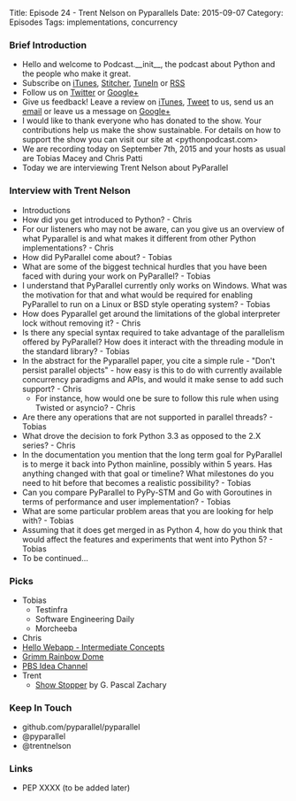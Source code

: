 Title: Episode 24 - Trent Nelson on Pyparallels
Date: 2015-09-07
Category: Episodes
Tags: implementations, concurrency

### Brief Introduction
- Hello and welcome to Podcast.\_\_init\_\_, the podcast about Python and the people who make it great.
- Subscribe on [iTunes](https://itunes.apple.com/us/podcast/podcast.-init/id981834425?mt=2&uo=6&at=&ct=), [Stitcher](http://www.stitcher.com/s?fid=64838&refid=stpr), [TuneIn](http://tunein.com/embed/follow/p726240/#) or [RSS](http://podcastinit.podbean.com/feed/)
- Follow us on [Twitter](https://twitter.com/Podcast__init__) or [Google+](https://plus.google.com/+Podcastinit-the-python-podcast)
- Give us feedback! Leave a review on [iTunes](https://itunes.apple.com/us/podcast/podcast.-init/id981834425?mt=2&uo=6&at=&ct=), [Tweet](https://twitter.com/Podcast__init__) to us, send us an [email](mailto:hosts@podcastinit.com) or leave us a message on [Google+](https://plus.google.com/+Podcastinit-the-python-podcast)
- I would like to thank everyone who has donated to the show. Your contributions help us make the show sustainable. For details on how to support the show you can visit our site at <pythonpodcast.com>
- We are recording today on September 7th, 2015 and your hosts as usual are Tobias Macey and Chris Patti
- Today we are interviewing Trent Nelson about PyParallel

### Interview with Trent Nelson
* Introductions
* How did you get introduced to Python? - Chris
* For our listeners who may not be aware, can you give us an overview of what Pyparallel is and what makes it different from other Python implementations? - Chris
* How did PyParallel come about? - Tobias
* What are some of the biggest technical hurdles that you have been faced with during your work on PyParallel? - Tobias
* I understand that PyParallel currently only works on Windows. What was the motivation for that and what would be required for enabling PyParallel to run on a Linux or BSD style operating system? - Tobias
* How does Pyparallel get around the limitations of the global interpreter lock without removing it? - Chris
* Is there any special syntax required to take advantage of the parallelism offered by PyParallel? How does it interact with the threading module in the standard library? - Tobias
* In the abstract for the Pyparallel paper, you cite a simple rule - "Don't persist parallel objects" - how easy is this to do with currently available concurrency paradigms and APIs, and would it make sense to add such support? - Chris
  * For instance, how would one be sure to follow this rule when using Twisted or asyncio? - Chris
* Are there any operations that are not supported in parallel threads? - Tobias
* What drove the decision to fork Python 3.3 as opposed to the 2.X series? - Chris
* In the documentation you mention that the long term goal for PyParallel is to merge it back into Python mainline, possibly within 5 years. Has anything changed with that goal or timeline? What milestones do you need to hit before that becomes a realistic possibility? - Tobias
* Can you compare PyParallel to PyPy-STM and Go with Goroutines in terms of performance and user implementation? - Tobias
* What are some particular problem areas that you are looking for help with? - Tobias
* Assuming that it does get merged in as Python 4, how do you think that would affect the features and experiments that went into Python 5? - Tobias
* To be continued...

### Picks
* Tobias
    * Testinfra
    * Software Engineering Daily
    * Morcheeba
* Chris
* [Hello Webapp - Intermediate Concepts](https://www.kickstarter.com/projects/1868398473/hello-web-app-intermediate-concepts)
* [Grimm Rainbow Dome](http://grimmales.com/rainbowdome/)
* [PBS Idea Channel](https://www.youtube.com/user/pbsideachannel) 
* Trent
    * [Show Stopper](http://amzn.to/1UxJExs) by G. Pascal Zachary

### Keep In Touch
* github.com/pyparallel/pyparallel
* @pyparallel
* @trentnelson


### Links
* PEP XXXX (to be added later)
